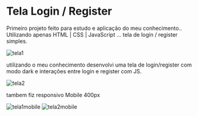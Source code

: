 # Tela Login / Register
Primeiro projeto feito para estudo e aplicação do meu conhecimento..
 Utilizando apenas HTML | CSS | JavaScript ... tela de login / register simples. 
 
 ![tela1](https://github.com/LucasSilva93/Tela-Login---Register/assets/148828517/31dd503e-3871-4c24-9cc6-52e3960a8e64)
 
  utilizando o meu conhecimento desenvolvi uma tela de login/register com modo dark e interações entre login e register com JS.

  ![tela2](https://github.com/LucasSilva93/Tela-Login---Register/assets/148828517/2dc7292b-6483-46cd-b6f9-ce8afa704810)

  tambem fiz responsivo Mobile 400px

![tela1mobile](https://github.com/LucasSilva93/Tela-Login---Register/assets/148828517/d188e1a4-7881-4bb3-8c85-8b3ac30ae153)
![tela2mobile](https://github.com/LucasSilva93/Tela-Login---Register/assets/148828517/9a9498f1-25aa-416e-9869-d27552119b00)

